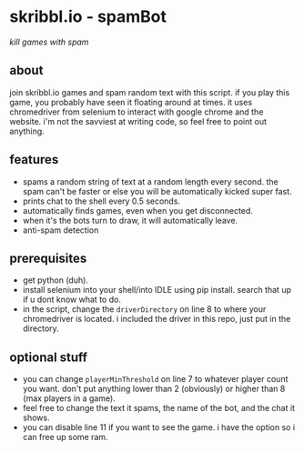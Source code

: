 # skribbl.io - spamBot
*kill games with spam*

## about
join skribbl.io games and spam random text with this script. if you play this game, you probably have seen it floating around at times. it uses chromedriver from selenium to interact with google chrome and the website. i'm not the savviest at writing code, so feel free to point out anything.

## features
- spams a random string of text at a random length every second. the spam can't be faster or else you will be automatically kicked super fast.
- prints chat to the shell every 0.5 seconds.
- automatically finds games, even when you get disconnected.
- when it's the bots turn to draw, it will automatically leave.
- anti-spam detection

## prerequisites 
- get python (duh).
- install selenium into your shell/into IDLE using pip install. search that up if u dont know what to do.
- in the script, change the `driverDirectory` on line 8 to where your chromedriver is located. i included the driver in this repo, just put in the directory.

## optional stuff
- you can change `playerMinThreshold` on line 7 to whatever player count you want. don't put anything lower than 2 (obviously) or higher than 8 (max players in a game).
- feel free to change the text it spams, the name of the bot, and the chat it shows.
- you can disable line 11 if you want to see the game. i have the option so i can free up some ram.
